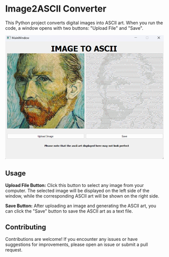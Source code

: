 # Image2ASCII Converter

This Python project converts digital images into ASCII art. When you run the code, a window opens with two buttons: "Upload File" and "Save".

![Window Image](Image2ASCII_Screenshot.png)

## Usage
**Upload File Button:** Click this button to select any image from your computer. The selected image will be displayed on the left side of the window, while the corresponding ASCII art will be shown on the right side.

**Save Button:** After uploading an image and generating the ASCII art, you can click the "Save" button to save the ASCII art as a text file.

## Contributing
Contributions are welcome! If you encounter any issues or have suggestions for improvements, please open an issue or submit a pull request.
